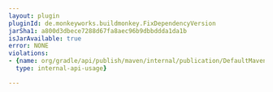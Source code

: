 ```yaml
---
layout: plugin
pluginId: de.monkeyworks.buildmonkey.FixDependencyVersion
jarSha1: a800d3dbece7288d67fa8aec96b9dbbddda1da1b
isJarAvailable: true
error: NONE
violations:
- {name: org/gradle/api/publish/maven/internal/publication/DefaultMavenPublication,
  type: internal-api-usage}

---
```

